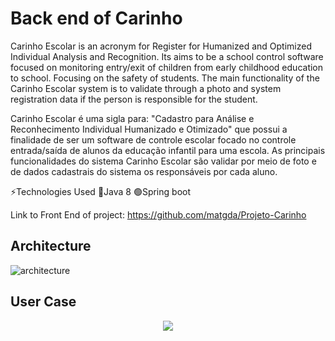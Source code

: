 # Back end of Carinho


Carinho Escolar is an acronym for Register for Humanized and Optimized Individual Analysis and Recognition. Its aims to be a school control software focused on monitoring entry/exit of children from early childhood education to  school. Focusing on the safety of students. The main functionality of the Carinho Escolar system is to validate through a photo and system registration data if the person is responsible for the student. 


Carinho Escolar é uma sigla para: "Cadastro para Análise e Reconhecimento Individual Humanizado e Otimizado" que possui a finalidade de ser um software de controle escolar focado no controle entrada/saída de alunos da educação infantil para uma escola. As principais funcionalidades do sistema Carinho Escolar são validar por meio de foto e de dados cadastrais do sistema os responsáveis por cada aluno. 

⚡Technologies Used
🔴Java 8
🟢Spring boot


Link to Front End of project: https://github.com/matgda/Projeto-Carinho
## Architecture
![architecture](https://user-images.githubusercontent.com/30836537/174508148-5739ff07-df83-4ded-b9f5-8500c3f5c540.png)

## User Case
<p align="center">
  <img  src="https://user-images.githubusercontent.com/30836537/174508369-63b7b5b1-edaf-43c0-9b7e-2c966a59a8e9.png">
</p>





